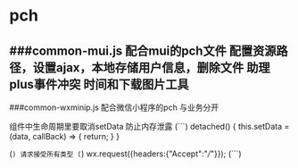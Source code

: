 # pch

###common-mui.js
配合mui的pch文件
配置资源路径，设置ajax，本地存储用户信息，删除文件 助理plus事件冲突
时间和下载图片工具
---

###common-wxminip.js
配合微信小程序的pch 与业务分开

组件中生命周期里要取消setData 防止内存泄露
(```)
detached() {
    this.setData = (data, callBack) => {
      return;
    }
  }

(```)
请求接受所有类型
(```)
wx.request({headers:{"Accept":"*/*"}});
(```)


